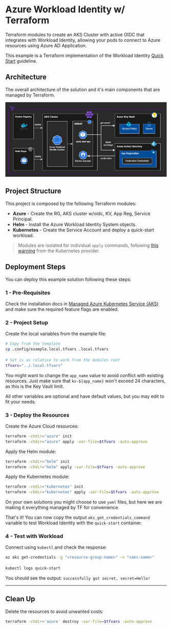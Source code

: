 # Azure Workload Identity w/ Terraform

Terraform modules to create an AKS Cluster with active OIDC that integrates with Workload Identity, allowing your pods to connect to Azure resources using Azure AD Application.

This example is a Terraform implementation of the Workload Identity [Quick Start](https://azure.github.io/azure-workload-identity/docs/quick-start.html) guideline.

## Architecture

The overall architecture of the solution and it's main components that are managed by Terraform.

![Solution](.docs/solution.png)

## Project Structure

This project is composed by the following Terraform modules:

- **Azure** - Create the RG, AKS cluster w/oidc, KV, App Reg, Service Principal.
- **Helm** - Install the Azure Workload Identity System objects.
- **Kubernetes** - Create the Service Account and deploy a quick-start workload.

> Modules are isolated for individual `apply` commands, following [this warning](https://registry.terraform.io/providers/hashicorp/kubernetes/latest/docs#stacking-with-managed-kubernetes-cluster-resources) from the Kubernetes provider.

## Deployment Steps

You can deploy this example solution following these steps:

### 1 - Pre-Requisites

Check the installation docs in [Managed Azure Kubernetes Service (AKS)](https://azure.github.io/azure-workload-identity/docs/installation/managed-clusters.html#azure-kubernetes-service-aks) and make sure the required feature flags are enabled.


### 2 - Project Setup

Create the local variables from the example file:

```bash
# Copy from the template
cp .config/example.local.tfvars .local.tfvars

# Set is as relative to work from the modules root
tfvars="../.local.tfvars"
```

You might want to change the `app_name` value to avoid conflict with existing resources. Just make sure that `kv-${app_name}` won't exceed 24 characters, as this is the Key Vault limit.

All other variables are optional and have default values, but you may edit to fit your needs.

### 3 - Deploy the Resources

Create the Azure Cloud resources:

```bash
terraform -chdir="azure" init
terraform -chdir="azure" apply -var-file=$tfvars -auto-approve
```

Apply the Helm module:

```bash
terraform -chdir="helm" init
terraform -chdir="helm" apply -var-file=$tfvars -auto-approve
```

Apply the Kubernetes module:

```bash
terraform -chdir="kubernetes" init
terraform -chdir="kubernetes" apply -var-file=$tfvars -auto-approve
```
On your own solutions you might choose to use `yaml` files, but here we are making it everything managed by TF for convenience.

That's it! You can now copy the output `aks_get_credentials_command` variable to test Workload Identity with the `quick-start` container.


### 4 - Test with Workload

Connect using `kubectl` and check the response:

```bash
az aks get-credentials -g "<resource-group-name>" -n "<aks-name>"

kubectl logs quick-start
```

You should see the output: `successfully got secret, secret=Hello!`

---

## Clean Up

Delete the resources to avoid unwanted costs:

```bash
terraform -chdir='azure' destroy -var-file=$tfvars -auto-approve
```

[1]: .docs/terraform-aks.drawio.svg